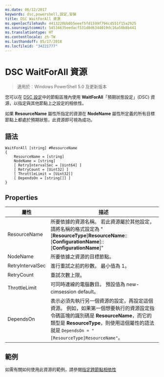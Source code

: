 ```yaml
---
ms.date: 06/12/2017
keywords: dsc,powershell,設定,安裝
title: DSC WaitForAll 資源
ms.openlocfilehash: 4413220bb0b5eeef5fd1599f794cd551f15a2925
ms.sourcegitcommit: 54534635eedacf531d8d6344019dc16a50b8b441
ms.translationtype: HT
ms.contentlocale: zh-TW
ms.lasthandoff: 05/17/2018
ms.locfileid: "34221777"
---
```

# <a name="dsc-waitforall-resource"></a>DSC WaitForAll 資源

> 適用於︰Windows PowerShell 5.0 及更新版本

您可以在 [DSC 設定](configurations.md)中的節點區塊內使用 **WaitForAll**「預期狀態設定」(DSC) 資源，以指定與其他節點上之設定的相依性。

如果 **ResourceName** 屬性所指定的資源在 **NodeName** 屬性所定義的所有目標節點上都處於預期狀態，此資源即可視為成功。


## <a name="syntax"></a>語法

```
WaitForAll [string] #ResourceName
{
    ResourceName = [string]
    NodeName = [string]
    [ RetryIntervalSec = [Uint64] ]
    [ RetryCount = [Uint32] ]
    [ ThrottleLimit = [Uint32]]
    [ DependsOn = [string[]] ]
}
```

## <a name="properties"></a>Properties

|  屬性  |  描述   |
|---|---|
| ResourceName| 所要依據的資源名稱。 若此資源屬於其他設定，請將名稱的格式設定為 "[__ResourceType__]__ResourceName__::[__ConfigurationName__]::[__ConfigurationName__]"|
| NodeName| 所要依據之資源的目標節點。|
| RetryIntervalSec| 進行重試之前的秒數。 最小值為 1。|
| RetryCount| 重試次數上限。|
| ThrottleLimit| 可同時連線的電腦數目。 預設值為 new-cimsession default。|
| DependsOn | 表示必須先執行另一個資源的設定，再設定這個資源。 例如，如果第一個想要執行的資源設定指令碼區塊的識別碼是 __ResourceName__，而它的類型是 __ResourceType__，則使用這個屬性的語法就是 `DependsOn = "[ResourceType]ResourceName"`。|


## <a name="example"></a>範例

如需有關如何使用此資源的範例，請參閱[指定跨節點相依性](crossNodeDependencies.md)